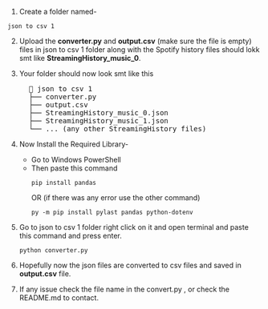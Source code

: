 1. Create a folder named-
```
json to csv 1
```

2. Upload the **converter.py** and **output.csv** (make sure the file is empty) files in
   json to csv 1 folder along with the Spotify history files should lokk smt like **StreamingHistory_music_0**.

3. Your folder should now look smt like this
<pre>
     📁 json to csv 1
     ├── converter.py
     ├── output.csv
     ├── StreamingHistory_music_0.json
     ├── StreamingHistory_music_1.json
     └── ... (any other StreamingHistory files) 
</pre>

4. Now Install the Required Library-

   - Go to Windows PowerShell
   - Then paste this command 
     ```
     pip install pandas
     ```
     OR (if there was any error use the other command)
     ```
     py -m pip install pylast pandas python-dotenv
     ```

5. Go to json to csv 1  folder right click on it and open terminal
   and paste this command and press enter.
   ```
   python converter.py
   ```
   
6. Hopefully now the json files are converted to csv files and saved in **output.csv** file.

7. If any issue check the file name in the convert.py , or check the README.md to contact.
